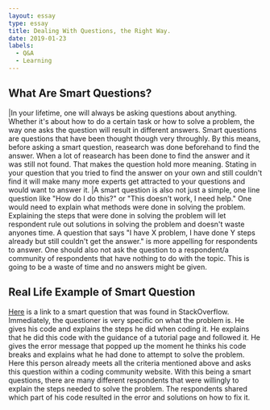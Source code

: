 ```yaml
---
layout: essay
type: essay
title: Dealing With Questions, the Right Way. 
date: 2019-01-23
labels:
  - Q&A 
  - Learning
---
```


## What Are Smart Questions? 
|In your lifetime, one will always be asking questions about anything. Whether it's about how to do a certain task or how to solve a problem, the way one asks the question will result in different answers. Smart questions are questions that have been thought though very throughly. By this means, before asking a smart question, reasearch was done beforehand to find the answer. When a lot of reasearch has been done to find the answer and it was still not found. That makes the question hold more meaning. Stating in your question that you tried to find the answer on your own and still couldn't find it will make many more experts get attracted to your questions and would want to answer it.
|A smart question is also not just a simple, one line question like "How do I do this?" or "This doesn't work, I need help."  One would need to explain what methods were done in solving the problem. Explaining the steps that were done in solving the problem will let respondent rule out solutions in solving the problem and doesn't waste anyones time. A question that says "I have X problem, I have done Y steps already but still couldn't get the answer." is more appelling for respondents to answer. One should also not ask the question to a respondent/a community of respondents that have nothing to do with the topic. This is going to be a waste of time and no answers might be given. 

## Real Life Example of Smart Question
 [Here](https://stackoverflow.com/questions/44649988/spring-boot-actuator-health-is-not-working) is a link to a smart question that was found in StackOverflow. Immediately, the questioner is very specific on what the problem is. He gives his code and explains the steps he did when coding it. He explains that he did this code with the guidance of a tutorial page and followed it. He gives the error message that popped up the moment he thinks his code breaks and explains what he had done to attempt to solve the problem. Here this person already meets all the criteria mentioned above and asks this question within a coding community website. With this being a smart questions, there are many different respondents that were willingly to explain the steps needed to solve the problem. The respondents shared which part of his code resulted in the error and solutions on how to fix it. 

